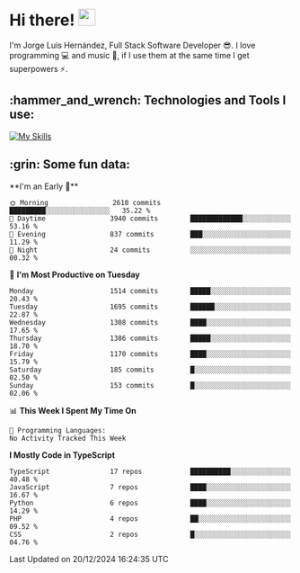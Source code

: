 <h1 align="left">
 <abc>
  <br>Hi there! <img src="https://user-images.githubusercontent.com/42378118/110234147-e3259600-7f4e-11eb-95be-0c4047144dea.gif" width="30"><br>
 </abc>
</h1>

I'm Jorge Luis Hernández, Full Stack Software Developer :sunglasses:. I love programming :computer: and music :musical_score:, if I use them at the same time I get superpowers :zap:. 


<h2 align="left">:hammer_and_wrench: Technologies and Tools I use:</h2>

[![My Skills](https://skillicons.dev/icons?i=js,ts,html,css,py,vue,react,next,nest,postgres,mysql)](https://skillicons.dev)

<h2 align="left">:grin: Some fun data:</h2>
<!--START_SECTION:waka-->
**I'm an Early 🐤** 

```text
🌞 Morning                2610 commits        █████████░░░░░░░░░░░░░░░░   35.22 % 
🌆 Daytime                3940 commits        █████████████░░░░░░░░░░░░   53.16 % 
🌃 Evening                837 commits         ███░░░░░░░░░░░░░░░░░░░░░░   11.29 % 
🌙 Night                  24 commits          ░░░░░░░░░░░░░░░░░░░░░░░░░   00.32 % 
```
📅 **I'm Most Productive on Tuesday** 

```text
Monday                   1514 commits        █████░░░░░░░░░░░░░░░░░░░░   20.43 % 
Tuesday                  1695 commits        ██████░░░░░░░░░░░░░░░░░░░   22.87 % 
Wednesday                1308 commits        ████░░░░░░░░░░░░░░░░░░░░░   17.65 % 
Thursday                 1386 commits        █████░░░░░░░░░░░░░░░░░░░░   18.70 % 
Friday                   1170 commits        ████░░░░░░░░░░░░░░░░░░░░░   15.79 % 
Saturday                 185 commits         █░░░░░░░░░░░░░░░░░░░░░░░░   02.50 % 
Sunday                   153 commits         █░░░░░░░░░░░░░░░░░░░░░░░░   02.06 % 
```


📊 **This Week I Spent My Time On** 

```text
💬 Programming Languages: 
No Activity Tracked This Week
```

**I Mostly Code in TypeScript** 

```text
TypeScript               17 repos            ██████████░░░░░░░░░░░░░░░   40.48 % 
JavaScript               7 repos             ████░░░░░░░░░░░░░░░░░░░░░   16.67 % 
Python                   6 repos             ████░░░░░░░░░░░░░░░░░░░░░   14.29 % 
PHP                      4 repos             ██░░░░░░░░░░░░░░░░░░░░░░░   09.52 % 
CSS                      2 repos             █░░░░░░░░░░░░░░░░░░░░░░░░   04.76 % 
```




 Last Updated on 20/12/2024 16:24:35 UTC
<!--END_SECTION:waka-->
